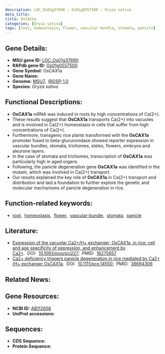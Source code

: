 ```yaml
---
description: LOC_Os01g37690 ; Os01g0557500 ; Oryza sativa
meta_title:
title: OsCAX1a
categories: [Oryza sativa]
tags: [root, homeostasis, flower, vascular bundle, stomata, panicle]
---
```


## Gene Details:
- **MSU gene ID:** [LOC_Os01g37690](http://rice.uga.edu/cgi-bin/ORF_infopage.cgi?orf=LOC_Os01g37690)  
- **RAPdb gene ID:** [Os01g0557500](https://rapdb.dna.affrc.go.jp/locus/?name=Os01g0557500)  
- **Gene Symbol:** OsCAX1a
- **Gene Name:**
- **Genome:**  [MSU7](http://rice.uga.edu/),&nbsp;&nbsp;[IRGSP-1.0](https://rapdb.dna.affrc.go.jp/download/irgsp1.html)
- **Species:** *Oryza sativa*

## Functional Descriptions:
   - **OsCAX1a** mRNA was induced in roots by high concentrations of Ca(2+).
   - These results suggest that **OsCAX1a** transports Ca(2+) into vacuoles and is involved in Ca(2+) homeostasis in cells that suffer from high concentrations of Ca(2+).
   - Furthermore, transgenic rice plants transformed with the **OsCAX1a** promoter fused to beta-glucuronidase showed reporter expression in vascular bundles, stomata, trichomes, steles, flowers, embryos and aleurone layers.
   - In the case of stomata and trichomes, transcription of **OsCAX1a** was particularly high in aged organs.
   - Following, the panicle degeneration gene **OsCAX1a** was identified in the mutant, which was involved in Ca(2+) transport.
   - Our results explained the key role of **OsCAX1a** in Ca(2+) transport and distribution and laid a foundation to further explore the genetic and molecular mechanisms of panicle degeneration in rice.

## Function-related keywords:
   - [root](/tags/root/),&nbsp;&nbsp;[homeostasis](/tags/homeostasis/),&nbsp;&nbsp;[flower](/tags/flower/),&nbsp;&nbsp;[vascular-bundle](/tags/vascular-bundle/),&nbsp;&nbsp;[stomata](/tags/stomata/),&nbsp;&nbsp;[panicle](/tags/panicle/)

## Literature:
   - [Expression of the vacuolar Ca2+/H+ exchanger, OsCAX1a, in rice: cell and age specificity of expression, and enhancement by Ca2+](https://www.doi.org/10.1093/pcp/pci227).&nbsp;&nbsp;DOI:&nbsp;&nbsp;[10.1093/pcp/pci227](https://www.doi.org/10.1093/pcp/pci227);&nbsp;&nbsp;PMID:&nbsp;&nbsp;[16275657](https://pubmed.ncbi.nlm.nih.gov/16275657/)
   - [Ca2+ deficiency triggers panicle degeneration in rice mediated by Ca2+ /H+ exchanger OsCAX1a](https://www.doi.org/10.1111/pce.14550).&nbsp;&nbsp;DOI:&nbsp;&nbsp;[10.1111/pce.14550](https://www.doi.org/10.1111/pce.14550);&nbsp;&nbsp;PMID:&nbsp;&nbsp;[36694306](https://pubmed.ncbi.nlm.nih.gov/36694306/)

## Related News:

## Gene Resources:
- **NCBI ID:**  [AB112656](http://www.ncbi.nlm.nih.gov/nuccore/AB112656)
- **UniProt accessions:** [](https://www.uniprot.org/uniprotkb//entry)

## Sequences:
- **CDS Sequence:**
- **Protein Sequence:**
